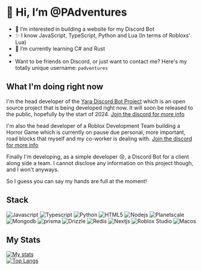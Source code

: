 # 👋 Hi, I’m @PAdventures

- 👀 I’m interested in building a website for my Discord Bot
- ✨ I know JavaScript, TypeScript, Python and Lua (In terms of Robloxs' Lua)
- 🌱 I’m currently learning C# and Rust
- 
- Want to be friends on Discord, or just want to contact me? Here's my totally unique username: `padventures`

## What I'm doing right now

I'm the head developer of the [Yara Discord Bot Project](https://github.com/PAdventures/Yara) which is an open source project that is being developed right now. It will soon be released to the public, hopefully by the start of 2024. [Join the discord for more info](https://discord.gg/bzFfMn3VPX)

I'm also the head developer of a Roblox Development Team building a Horror Game which is currently on pause due personal, more important, road blocks that myself and my co-worker is dealing with. [Join the discord for more info](https://discord.gg/nGCrZeBjRJ)

Finally I'm developing, as a simple developer 😢, a Discord Bot for a client along side a team. I cannot disclose any information on this project though, and I won't anyways.

So I guess you can say my hands are full at the moment!

## Stack
![Javascript](https://img.shields.io/badge/JavaScript-383d45?style=for-the-badge&logo=javascript) ![Typescript](https://img.shields.io/badge/TypeScript-4c82f5?style=for-the-badge&logo=typescript&logoColor=black) ![Python](https://img.shields.io/badge/Python-yellow?style=for-the-badge&logo=python) ![HTML5](https://img.shields.io/badge/HTML5-orange?style=for-the-badge&logo=html5&logoColor=white) ![Nodejs](https://img.shields.io/badge/Node.js-green?style=for-the-badge&logo=nodedotjs&logoColor=black) ![Planetscale](https://img.shields.io/badge/PlanetScale-black?style=for-the-badge&logo=planetscale) ![Mongodb](https://img.shields.io/badge/MongoDB-grey?style=for-the-badge&logo=mongodb) ![prisma](https://img.shields.io/badge/Prisma-black?style=for-the-badge&logo=prisma) ![Drizzle](https://img.shields.io/badge/Drizzle-black?style=for-the-badge&logo=drizzle&logoColor=green)
 ![Redis](https://img.shields.io/badge/Redis-red?style=for-the-badge&logo=redis&logoColor=white)
 ![Nextjs](https://img.shields.io/badge/Next.js-black?style=for-the-badge&logo=nextdotjs) ![Roblox Studio](https://img.shields.io/badge/Roblox%20Studio-grey?style=for-the-badge&logo=robloxstudio)
 ![Macos](https://img.shields.io/badge/Mac%20OS-black?style=for-the-badge&logo=macos)

## My Stats
[![My stats](https://github-readme-stats.vercel.app/api?username=padventures&theme=onedark)](https://github.com/anuraghazra/github-readme-stats) <br/>
[![Top Langs](https://github-readme-stats.vercel.app/api/top-langs/?username=padventures&theme=dark&count_private=false)](https://github.com/anuraghazra/github-readme-stats) <br/>

<!---
PAdventures/PAdventures is a ✨ special ✨ repository because its `README.md` (this file) appears on your GitHub profile.
You can click the Preview link to take a look at your changes.
--->
